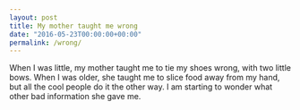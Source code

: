 ```yaml
---
layout: post
title: My mother taught me wrong
date: "2016-05-23T00:00:00+00:00"
permalink: /wrong/
---
```


When I was little, my mother taught me to tie my shoes wrong, with two little bows. When I was older, she taught me to slice food away from my hand, but all the cool people do it the other way. I am starting to wonder what other bad information she gave me.
